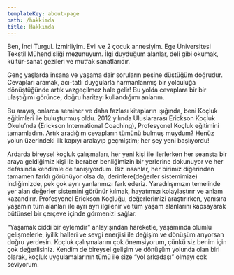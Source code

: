 ```yaml
---
templateKey: about-page
path: /hakkimda
title: Hakkımda
---
```


Ben, İnci Turgul. İzmirliyim. Evli ve 2 çocuk annesiyim. Ege Üniversitesi Tekstil Mühendisliği mezunuyum. İlgi duyduğum alanlar, deli gibi okumak, kültür-sanat gezileri ve mutfak sanatlarıdır.

Genç yaşlarda insana ve yaşama dair soruların peşine düştüğüm doğrudur. Cevapları aramak, acı-tatlı duygularla harmanlanmış bir yolculuğa dönüştüğünde artık vazgeçilmez hale gelir! Bu yolda cevaplara bir bir ulaştığımı görünce, doğru haritayı kullandığımı anlarım.

Bu arayış, onlarca seminer ve daha fazlası kitapların ışığında, beni Koçluk eğitimleri ile buluşturmuş oldu. 2012 yılında Uluslararası Erickson Koçluk Okulu’nda (Erickson International Coaching), Profesyonel Koçluk eğitimini tamamladım. Artık aradığım cevapların tümünü bulmuş muydum? Henüz yolun üzerindeki ilk kapıyı aralayıp geçmiştim; her şey yeni başlıyordu!

Ardarda bireysel koçluk çalışmaları, her yeni kişi ile ilerlerken her seansta bir araya geldiğimiz kişi ile beraber benliğimizin bir yerlerine dokunuyor ve her defasında kendimle de tanışıyordum. Biz insanlar, her birimiz diğerinden tamamen farklı görünüyor olsa da, derinlere(değerler sistemimize) indiğimizde, pek çok aynı yanlarımızı fark ederiz. Yaradılışımızın temelinde yer alan değerler sistemini görünür kılmak, hayatımızı kolaylaştırır ve anlam kazandırır. Profesyonel Erickson Koçluğu, değerlerimizi araştırırken, yanısıra yaşamın tüm alanları ile ayrı ayrı ilgilenir ve tüm yaşam alanlarını kapsayarak bütünsel bir çerçeve içinde görmenizi sağlar.

“Yaşamak ciddi bir eylemdir” anlayışından hareketle, yaşamında olumlu gelişmelerle, iyilik halleri ve sevgi enerjisi ile değişim ve dönüşüm arıyorsan doğru yerdesin. Koçluk çalışmalarını çok önemsiyorum, çünkü siz benim için çok değerlisiniz. Kendim de bireysel gelişim ve dönüşüm yolunda olan biri olarak, koçluk uygulamalarının tümü ile size “yol arkadaşı” olmayı çok seviyorum.